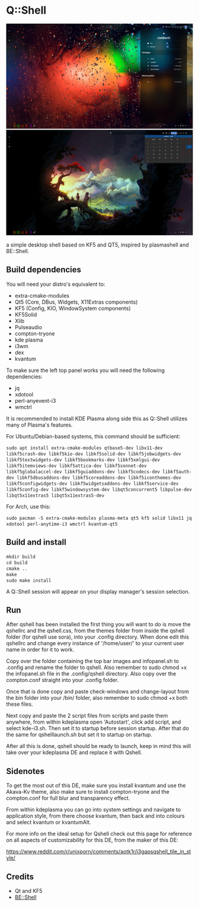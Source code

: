 # Q::Shell

![Screenshot](/screenshots/4.png)
![Screenshot](/screenshots/5.png)


a simple desktop shell based on KF5 and QT5, inspired by plasmashell and BE::Shell.

## Build dependencies

You will need your distro's equivalent to:

- extra-cmake-modules
- Qt5 (Core, DBus, Widgets, X11Extras components)
- KF5 (Config, KIO, WindowSystem components)
- KF5Solid
- Xlib
- Pulseaudio
- compton-tryone
- kde plasma
- i3wm
- dex
- kvantum


To make sure the left top panel works you will need the following dependencies:

- jq
- xdotool
- perl-anyevent-i3
- wmctrl



It is recommended to install KDE Plasma along side this as Q::Shell utilizes many of Plasma's features.

For Ubuntu/Debian-based systems, this command should be sufficient:

```
sudo apt install extra-cmake-modules qtbase5-dev libx11-dev libkf5crash-dev libkf5kio-dev libkf5solid-dev libkf5jobwidgets-dev libkf5textwidgets-dev libkf5bookmarks-dev libkf5xmlgui-dev libkf5itemviews-dev libkf5attica-dev libkf5sonnet-dev libkf5globalaccel-dev libkf5guiaddons-dev libkf5codecs-dev libkf5auth-dev libkf5dbusaddons-dev libkf5coreaddons-dev libkf5iconthemes-dev libkf5configwidgets-dev libkf5widgetsaddons-dev libkf5service-dev libkf5config-dev libkf5windowsystem-dev libqt5concurrent5 libpulse-dev libqt5x11extras5 libqt5x11extras5-dev
```

For Arch, use this:

```
sudo pacman -S extra-cmake-modules plasma-meta qt5 kf5 solid libx11 jq xdotool perl-anytime-i3 wmctrl kvantum-qt5
```

## Build and install

```
mkdir build
cd build
cmake ..
make
sudo make install
```
A Q::Shell session will appear on your display manager's session selection.


## Run

After qshell has been installed the first thing you will want to do is move the qshellrc and the qshell.css, from the themes folder from inside the qshell folder (for qshell use sora), into your .config directory. When done edit this qshellrc and change every instance of '/home/user/' to your current user name in order for it to work.

Copy over the folder containing the top bar images and infopanel.sh to .config and rename the folder to qshell.
Also remember to sudo chmod +x the infopanel.sh file in the .config/qshell directory. Also copy over the compton.conf straight into your .config folder.

Once that is done copy and paste check-windows and change-layout from the bin folder into your /bin/ folder, also remember to sudo chmod +x both these files.

Next copy and paste the 2 script files from scripts and paste them anywhere, from within kdeplasma open 'Autostart', click add script, and select kde-i3.sh. Then set it to startup before session startup. After that do the same for qshelllaunch.sh but set it to startup on startup.

After all this is done, qshell should be ready to launch, keep in mind this will take over your kdeplasma DE and replace it with Qshell.


## Sidenotes

To get the most out of this DE, make sure you install kvantum and use the Akava-Kv theme, also make sure to install compton-tryone and the compton.conf for full blur and transparency effect. 

From within kdeplasma you can go into system settings and navigate to application style, from there choose kvantum, then back and into colours and select kvantum or kvantumAlt.

For more info on the ideal setup for Qshell check out this page for reference on all aspects of customizability for this DE, from the maker of this DE:

https://www.reddit.com/r/unixporn/comments/aotk1r/i3gapsqshell_tile_in_style/


## Credits

 * Qt and KF5
 * [BE::Shell](https://sourceforge.net/projects/be-shell/)
